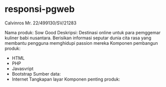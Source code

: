 # responsi-pgweb
Calvinros Mr.
22/499130/SV/21283

Nama produk: Sow Good
Deskripsi: Destinasi online untuk para pemggemar kuliner babi nusantara. Berisikan informasi seputar dunia cita rasa yang membantu pengguna memghidupi passion mereka
Komponen pembangun produk:
- HTML
- PHP
- Javasvript
- Bootstrap
Sumber data:
- Internet
Tangkapan layar Komponen penting produk:

